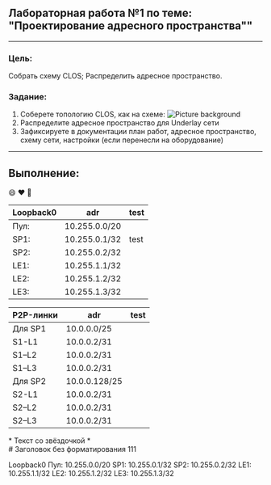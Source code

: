 ## Лабораторная работа №1 по теме: "Проектирование адресного пространства""
___
### Цель:
Собрать схему CLOS;
Распределить адресное пространство.

### Задание:
1. Соберете топологию CLOS, как на схеме: 
![Picture background](https://github.com/pablogovorov/repo_lab_otus/blob/main/labs/lab01/clostopology.avif)
2. Распределите адресное пространство для Underlay сети
3. Зафиксируете в документации план работ, адресное пространство, схему сети, настройки (если перенесли на оборудование)
___

## Выполнение:

:smile: :heart: :rocket:


| Loopback0 | adr | test |
------ | ------ | ----- |
Пул: | 10.255.0.0/20 |
SP1: | 10.255.0.1/32 | test |
SP2: | 10.255.0.2/32 |
LE1: | 10.255.1.1/32 |
LE2: |10.255.1.2/32 |
LE3: |10.255.1.3/32 |


| P2P-линки | adr | test |
------ | ------ | ----- |
Для SP1 | 10.0.0.0/25 |
S1-L1 | 10.0.0.2/31 |
S1–L2 | 10.0.0.2/31 |
S1–L3 | 10.0.0.2/31 |
Для SP2 | 10.0.0.128/25 |
S2-L1 | 10.0.0.2/31 |
S2–L2 | 10.0.0.2/31 |
S2–L3 | 10.0.0.2/31 |


\* Текст со звёздочкой \*  
\# Заголовок без форматирования  111

Loopback0 
Пул: 10.255.0.0/20
SP1: 10.255.0.1/32
SP2: 10.255.0.2/32
LE1: 10.255.1.1/32
LE2: 10.255.1.2/32
LE3: 10.255.1.3/32


